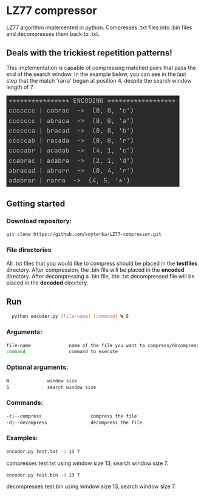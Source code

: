 # LZ77 compressor

LZ77 algorithm implemented in python. Compresses .txt files into .bin files and decompresses them back to .txt. 

## Deals with the trickiest repetition patterns!
This implementation is capable of compressing matched pairs that pass the end of the search window. 
In the example below, you can see in the last step that the match 'rarra' began at position 4, despite the search window length of 7.


![alt text](https://github.com/koyterka/LZ77-compressor/blob/master/exception.JPG)

## Getting started
### Download repository:
   ```sh
   git clone https://github.com/koyterka/LZ77-compressor.git
   ```
### File directories
All .txt files that you would like to compress should be placed in the **testfiles** directory. After compression, the .bin file will be placed in the **encoded** directory.
After decompressing a .bin file, the .txt decompressed file will be placed in the **decoded** directory.

## Run

 ```sh
   python encoder.py [file-name] [command] W S
   ```
   
### Arguments:
 ```sh
 file-name              name of the file you want to compress/decompress
 command                command to execute
  ```

### Optional arguments:
 ```sh
 W              window size
 S              search window size
  ```

### Commands:
 ```sh
 -c|--compress                  compress the file
 -d|--decompress                decompress the file
 ```
### Examples: 
 ```sh
encoder.py test.txt -c 13 7
```
compresses test.txt using window size 13, search window size 7.
 ```sh
encoder.py test.bin -d 13 7
```
decompresses test.bin using window size 13, search window size 7.
